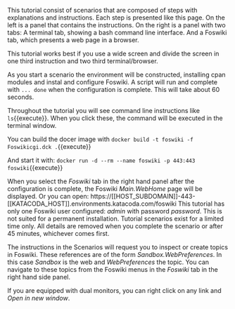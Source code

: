 This tutorial consist of scenarios that are composed of steps with explanations and instructions. Each step is presented like this page. On the left is a panel that contains the instructions. On the right is a panel with two tabs: A terminal tab, showing a bash command line interface. And a Foswiki tab, which presents a web page in a browser.

This tutorial works best if you use a wide screen and divide the screen in one third instruction and two third terminal/browser.

As you start a scenario the environment will be constructed, installing cpan modules and instal and configure Foswiki. A script will run and complete with `... done` when the configuration is complete. This will take about 60 seconds.

Throughout the tutorial you will see command line instructions like `ls`{{execute}}. When you click these, the command will be executed in the terminal window.

You can build the docer image with `docker build -t foswiki -f Foswikicgi.dck .`{{execute}}

And start it with: `docker run -d --rm --name foswiki -p 443:443 foswiki`{{execute}}

When you select the _Foswiki_ tab in the right hand panel after the configuration is complete, the Foswiki _Main.WebHome_ page will be displayed. Or you can open: https://[[HOST_SUBDOMAIN]]-443-[[KATACODA_HOST]].environments.katacoda.com/foswiki This tutorial has only one Foswiki user configured: _admin_ with password _password_. This is not suited for a permanent installation. Tutorial scenarios exist for a limited time only. All details are removed when you complete the scenario or after 45 minutes, whichever comes first.

The instructions in the Scenarios will request you to inspect or create topics in Foswiki. These references are of the form _Sandbox.WebPreferences_. In this case _Sandbox_ is the web and _WebPreferences_ the topic. You can navigate to these topics from the Foswiki menus in the _Foswiki_ tab in the right hand side panel.

If you are equipped with dual monitors, you can right click on any link and _Open in new window_.